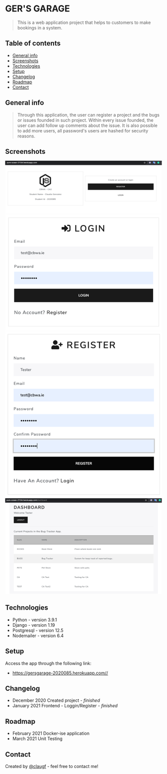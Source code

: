 # GER'S GARAGE

> This is a web application project that helps to customers to make bookings in a system.

## Table of contents

- [General info](#general-info)
- [Screenshots](#screenshots)
- [Technologies](#technologies)
- [Setup](#setup)
- [Changelog](#changelog)
- [Roadmap](#roadmap)
- [Contact](#contact)

## General info

> Through this application, the user can register a project and the bugs or issues founded in such project. Within every issue founded, the user can add follow up comments about the issue. It is also possible to add more users, all password's users are hashed for security reasons.

## Screenshots

![Welcome Page](./static/img/readme/Welcome.png)
![Login](./static/img/readme/Login.png)
![Register](./static/img/readme/Register.png)
![Dashboard](./static/img/readme/Dashboard.png)

## Technologies

- Python - version 3.9.1
- Django - version 1.19
- Postgresql - version 12.5
- Nodemailer - version 6.4

## Setup

Access the app through the following link:

- https://gersgarage-2020085.herokuapp.com//

## Changelog

- December 2020 Created project - _finished_
- January 2021 Frontend - Loggin/Register - _finished_

## Roadmap

- February 2021 Docker-ise application
- March 2021 Unit Testing

## Contact

Created by [@claugf](mailto:claudiagf_7@hotmail.com) - feel free to contact me!
